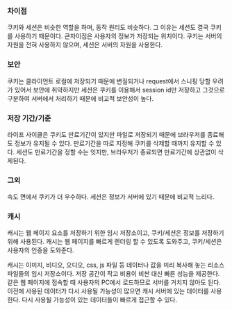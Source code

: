 
### 차이점
쿠키와 세션은 비슷한 역할을 하며, 동작 원리도 비슷하다. 그 이유는 세션도 결국 쿠키를 사용하기 때문이다. 큰차이점은 사용자의 정보가 저장되는 위치이다.
쿠키는 서버의 자원을 전혀 사용하지 않으며, 세션은 서버의 자원을 사용한다.

### 보안
쿠키는 클라이언트 로컬에 저장되기 때문에 변질되거나 request에서 스니핑 당할 우려가 있어서 보안에 취약하지만
세션은 쿠키를 이용해서 session id만 저장하고 그것으로 구분하여 서버에서 처리하기 때문에 비교적 보안성이 높다. 

### 저장 기간/기준
라이프 사이클은 쿠키도 만료기간이 있지만 파일로 저장되기 때문에 브라우저를 종료해도 정보가 유지될 수 있다.
만료기간을 따로 지정해 쿠키를 삭제할 때까지 유지할 수 있다. 
세션도 만료기간을 정할 수는 잇지만, 브라우저가 종료되면 만료기간에 상관없이 삭제된다. 

### 그외
속도 면에서 쿠키가 더 우수하다. 세션은 정보가 서버에 있기 때문에 비교적 느리다.

### 캐시
캐시는 웹 페이지 요소를 저장하기 위한 임시 저장소이고, 쿠키/세션은 정보를 저장하기 위해 사용된다. 
캐시는 웹 페이지를 빠르게 렌더링 할 수 있도록 도와주고, 쿠키/세션은 사용자의 인증을 도와준다.

캐시는 이미지, 비디오, 오디오, css, js 파일 등 데이터나 값을 미리 복사해 놓는 리소스 파일들의 임시 저장소이다.
저장 공간이 작고 비용이 비싼 대신 빠른 성능을 제공한다. 
같은 웹 페이지에 접속할 때 사용자의 PC에서 로드하므로 서버를 거치지 않아도 된다. 
이전에 사용된 데이터가 다시 사용될 가능성이 많으면 캐시 서버에 있는 데이터를 사용한다.
다시 사용될 가능성이 있는 데이터들이 빠르게 접근할 수 있다.



